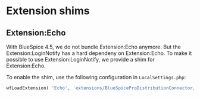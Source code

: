 # Extension shims

## Extension:Echo

With BlueSpice 4.5, we do not bundle Extension:Echo anymore. But the Extension:LoginNotify has a hard dependeny on Extension:Echo. To make it possible to use Extension:LoginNotify, we provide a shim for Extension:Echo.

To enable the shim, use the following configuration in `LocalSettings.php`:

```php
wfLoadExtension( 'Echo', 'extensions/BlueSpiceProDistributionConnector/extension-shims/Echo/extension.json' );
```